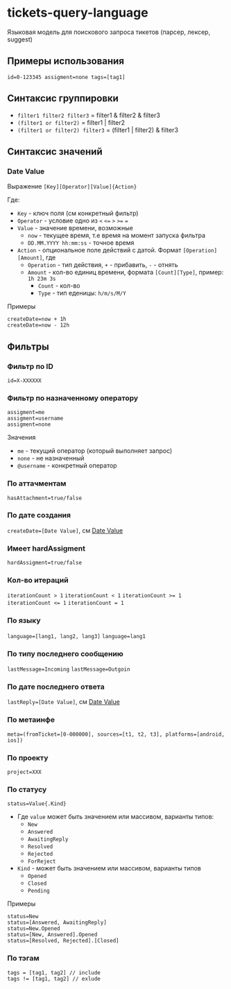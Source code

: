 # tickets-query-language 
Языковая модель для поискового запроса тикетов (парсер, лексер, suggest)

## Примеры использования
```
id=0-123345 assigment=none tags=[tag1]
```

## Синтаксис группировки
- `filter1 filter2 filter3` = filter1 & filter2 & filter3
- `(filter1 or filter2)` = filter1 | filter2
- `(filter1 or filter2) filter3` = (filter1 | filter2) & filter3

## Синтаксис значений

### Date Value

Выражение `[Key][Operator][Value]{Action}`

Где:
- `Key` - ключ поля (см конкретный фильтр)
- `Operator` - условие одно из `<` `<=` `>` `>=` `=`
- `Value` - значение времени, возможные 
  - `now` - текущее время, т.е время на момент запуска фильтра
  - `DD.MM.YYYY hh:mm:ss` - точное время
- `Action` - опциональное поле действий с датой. Формат `[Operation][Amount]`, где
  - `Operation` - тип действия, `+` - прибавить, `-` - отнять
  - `Amount` - кол-во единиц времени, формата `[Count][Type]`, пример: `1h 23m 3s`
    - `Count` - кол-во
    - `Type` - тип еденицы: `h/m/s/M/Y`

Примеры
```
createDate=now + 1h
createDate=now - 12h

```

## Фильтры

### Фильтр по ID
`id=X-XXXXXX` 

### Фильтр по назначенному оператору
```
assigment=me
assigment=username
assigment=none
```

Значения
- `me` - текущий оператор (который выполняет запрос)
- `none` - не назначенный
- `@username` - конкретный оператор

### По аттачментам
`hasAttachment=true/false` 

### По дате создания
`createDate=[Date Value]`, см [Date Value](#date-value)

### Имеет hardAssigment
`hardAssigment=true/false`

### Кол-во итераций
`iterationCount > 1` 
`iterationCount < 1` 
`iterationCount >= 1` 
`iterationCount <= 1` 
`iterationCount = 1`

### По языку
`language=[lang1, lang2, lang3]`
`language=lang1`

### По типу последнего сообщению
`lastMessage=Incoming`
`lastMessage=Outgoin`

### По дате последнего ответа
`lastReply=[Date Value]`, см [Date Value](#date-value)

### По метаинфе
`meta=(fromTicket=[0-000000], sources=[t1, t2, t3], platforms=[android, ios])`

### По проекту
`project=XXX`

### По статусу
`status=Value{.Kind}`

- Где `value` может быть значением или массивом, варианты типов:
  - `New`
  - `Answered`
  - `AwaitingReply`
  - `Resolved`
  - `Rejected`
  - `ForReject`
- `Kind` - может быть значением или массивом, варианты типов
  - `Opened`
  - `Closed`
  - `Pending`
  
Примеры
```
status=New
status=[Answered, AwaitingReply]
status=New.Opened
status=[New, Answered].Opened
status=[Resolved, Rejected].[Closed]
```

### По тэгам
```
tags = [tag1, tag2] // include
tags != [tag1, tag2] // exlude
```
